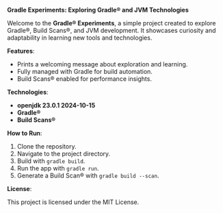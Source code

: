 **Gradle Experiments: Exploring Gradle® and JVM Technologies**



Welcome to the **Gradle® Experiments**, a simple project created to explore Gradle®, Build Scans®, and JVM development. It showcases curiosity and adaptability in learning new tools and technologies.



**Features**:

- Prints a welcoming message about exploration and learning.
- Fully managed with Gradle for build automation.
- Build Scans® enabled for performance insights.



**Technologies**:

- **openjdk 23.0.1 2024-10-15**
- **Gradle®**
- **Build Scans®**



**How to Run**:

1. Clone the repository.
2. Navigate to the project directory.
3. Build with `gradle build`.
4. Run the app with `gradle run`.
5. Generate a Build Scan® with `gradle build --scan`.



**License**:

This project is licensed under the MIT License.